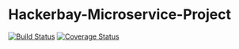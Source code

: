 # Hackerbay-Microservice-Project

[![Build Status](https://travis-ci.org/gmemmy/HackerBay-Microservice-Project.svg?branch=develop)](https://travis-ci.org/gmemmy/HackerBay-Microservice-Project)
[![Coverage Status](https://coveralls.io/repos/github/gmemmy/Microservice-Backend/badge.svg?branch=develop)](https://coveralls.io/github/gmemmy/Microservice-Backend?branch=develop)
